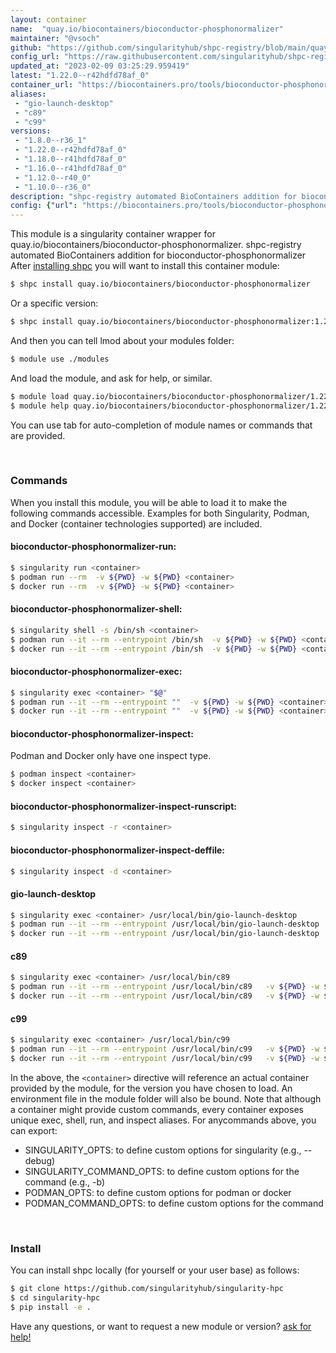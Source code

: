 ```yaml
---
layout: container
name:  "quay.io/biocontainers/bioconductor-phosphonormalizer"
maintainer: "@vsoch"
github: "https://github.com/singularityhub/shpc-registry/blob/main/quay.io/biocontainers/bioconductor-phosphonormalizer/container.yaml"
config_url: "https://raw.githubusercontent.com/singularityhub/shpc-registry/main/quay.io/biocontainers/bioconductor-phosphonormalizer/container.yaml"
updated_at: "2023-02-09 03:25:29.959419"
latest: "1.22.0--r42hdfd78af_0"
container_url: "https://biocontainers.pro/tools/bioconductor-phosphonormalizer"
aliases:
 - "gio-launch-desktop"
 - "c89"
 - "c99"
versions:
 - "1.8.0--r36_1"
 - "1.22.0--r42hdfd78af_0"
 - "1.18.0--r41hdfd78af_0"
 - "1.16.0--r41hdfd78af_0"
 - "1.12.0--r40_0"
 - "1.10.0--r36_0"
description: "shpc-registry automated BioContainers addition for bioconductor-phosphonormalizer"
config: {"url": "https://biocontainers.pro/tools/bioconductor-phosphonormalizer", "maintainer": "@vsoch", "description": "shpc-registry automated BioContainers addition for bioconductor-phosphonormalizer", "latest": {"1.22.0--r42hdfd78af_0": "sha256:8c00831afbd9bbad3be0d3d24443fddd39dcddb75e717423087bb00e3530ad2a"}, "tags": {"1.8.0--r36_1": "sha256:f99b6862ffeb946a90ff6ca2b26b4dc99b3160062c2b34f5e774890ba9b5a7b1", "1.22.0--r42hdfd78af_0": "sha256:8c00831afbd9bbad3be0d3d24443fddd39dcddb75e717423087bb00e3530ad2a", "1.18.0--r41hdfd78af_0": "sha256:dc1a8eb704c92a8a578ab0ca66bacc00c78ad2ab3aa5676494bc962f1f0cab46", "1.16.0--r41hdfd78af_0": "sha256:aa02c79a2fb64e4d9048f8bc5f8856b7637d2c3438cf89f612b7255df43ad565", "1.12.0--r40_0": "sha256:725a2fce614e30bfa39c24a29055613c3c843e27a404093ddff912befae93522", "1.10.0--r36_0": "sha256:42307fe1cb33fca669186247ab59a58554ad7d252521775af9bdc1474c1f7870"}, "docker": "quay.io/biocontainers/bioconductor-phosphonormalizer", "aliases": {"gio-launch-desktop": "/usr/local/bin/gio-launch-desktop", "c89": "/usr/local/bin/c89", "c99": "/usr/local/bin/c99"}}
---
```


This module is a singularity container wrapper for quay.io/biocontainers/bioconductor-phosphonormalizer.
shpc-registry automated BioContainers addition for bioconductor-phosphonormalizer
After [installing shpc](#install) you will want to install this container module:


```bash
$ shpc install quay.io/biocontainers/bioconductor-phosphonormalizer
```

Or a specific version:

```bash
$ shpc install quay.io/biocontainers/bioconductor-phosphonormalizer:1.22.0--r42hdfd78af_0
```

And then you can tell lmod about your modules folder:

```bash
$ module use ./modules
```

And load the module, and ask for help, or similar.

```bash
$ module load quay.io/biocontainers/bioconductor-phosphonormalizer/1.22.0--r42hdfd78af_0
$ module help quay.io/biocontainers/bioconductor-phosphonormalizer/1.22.0--r42hdfd78af_0
```

You can use tab for auto-completion of module names or commands that are provided.

<br>

### Commands

When you install this module, you will be able to load it to make the following commands accessible.
Examples for both Singularity, Podman, and Docker (container technologies supported) are included.

#### bioconductor-phosphonormalizer-run:

```bash
$ singularity run <container>
$ podman run --rm  -v ${PWD} -w ${PWD} <container>
$ docker run --rm  -v ${PWD} -w ${PWD} <container>
```

#### bioconductor-phosphonormalizer-shell:

```bash
$ singularity shell -s /bin/sh <container>
$ podman run --it --rm --entrypoint /bin/sh  -v ${PWD} -w ${PWD} <container>
$ docker run --it --rm --entrypoint /bin/sh  -v ${PWD} -w ${PWD} <container>
```

#### bioconductor-phosphonormalizer-exec:

```bash
$ singularity exec <container> "$@"
$ podman run --it --rm --entrypoint ""  -v ${PWD} -w ${PWD} <container> "$@"
$ docker run --it --rm --entrypoint ""  -v ${PWD} -w ${PWD} <container> "$@"
```

#### bioconductor-phosphonormalizer-inspect:

Podman and Docker only have one inspect type.

```bash
$ podman inspect <container>
$ docker inspect <container>
```

#### bioconductor-phosphonormalizer-inspect-runscript:

```bash
$ singularity inspect -r <container>
```

#### bioconductor-phosphonormalizer-inspect-deffile:

```bash
$ singularity inspect -d <container>
```


#### gio-launch-desktop

```bash
$ singularity exec <container> /usr/local/bin/gio-launch-desktop
$ podman run --it --rm --entrypoint /usr/local/bin/gio-launch-desktop   -v ${PWD} -w ${PWD} <container> -c " $@"
$ docker run --it --rm --entrypoint /usr/local/bin/gio-launch-desktop   -v ${PWD} -w ${PWD} <container> -c " $@"
```


#### c89

```bash
$ singularity exec <container> /usr/local/bin/c89
$ podman run --it --rm --entrypoint /usr/local/bin/c89   -v ${PWD} -w ${PWD} <container> -c " $@"
$ docker run --it --rm --entrypoint /usr/local/bin/c89   -v ${PWD} -w ${PWD} <container> -c " $@"
```


#### c99

```bash
$ singularity exec <container> /usr/local/bin/c99
$ podman run --it --rm --entrypoint /usr/local/bin/c99   -v ${PWD} -w ${PWD} <container> -c " $@"
$ docker run --it --rm --entrypoint /usr/local/bin/c99   -v ${PWD} -w ${PWD} <container> -c " $@"
```



In the above, the `<container>` directive will reference an actual container provided
by the module, for the version you have chosen to load. An environment file in the
module folder will also be bound. Note that although a container
might provide custom commands, every container exposes unique exec, shell, run, and
inspect aliases. For anycommands above, you can export:

 - SINGULARITY_OPTS: to define custom options for singularity (e.g., --debug)
 - SINGULARITY_COMMAND_OPTS: to define custom options for the command (e.g., -b)
 - PODMAN_OPTS: to define custom options for podman or docker
 - PODMAN_COMMAND_OPTS: to define custom options for the command

<br>

### Install

You can install shpc locally (for yourself or your user base) as follows:

```bash
$ git clone https://github.com/singularityhub/singularity-hpc
$ cd singularity-hpc
$ pip install -e .
```

Have any questions, or want to request a new module or version? [ask for help!](https://github.com/singularityhub/singularity-hpc/issues)